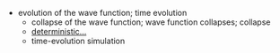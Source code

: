 - evolution of the wave function; time evolution
    - collapse of the wave function; wave function collapses; collapse
    - [deterministic...](https://workflowy.com/#/eab6536fa60f)
    - time-evolution simulation
